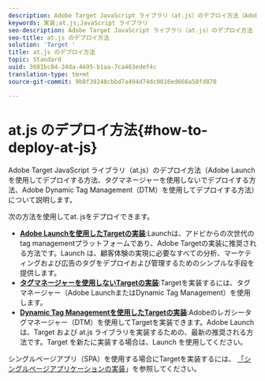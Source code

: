 ```yaml
---
description: Adobe Target JavaScript ライブラリ（at.js）のデプロイ方法（Adobe Launch を使用してデプロイする方法、タグマネージャーを使用しないでデプロイする方法、Adobe Dynamic Tag Management（DTM）を使用してデプロイする方法）について説明します。
keywords: 実装;at.js;JavaScript ライブラリ
seo-description: Adobe Target JavaScript ライブラリ（at.js）のデプロイ方法（Adobe Launch を使用してデプロイする方法、タグマネージャーを使用しないでデプロイする方法、Adobe Dynamic Tag Management（DTM）を使用してデプロイする方法）について説明します。
seo-title: at.js のデプロイ方法
solution: 'Target '
title: at.js のデプロイ方法
topic: Standard
uuid: 3601bc84-24da-4495-b1aa-7ca463edef4c
translation-type: tm+mt
source-git-commit: 9b8f39240cbbd7a494d74dc0016ed666a58fd870

---
```



# at.js のデプロイ方法{#how-to-deploy-at-js}

Adobe Target JavaScript ライブラリ（at.js）のデプロイ方法（Adobe Launch を使用してデプロイする方法、タグマネージャーを使用しないでデプロイする方法、Adobe Dynamic Tag Management（DTM）を使用してデプロイする方法）について説明します。

次の方法を使用してat. jsをデプロイできます。

* **[Adobe Launchを使用したTargetの実装](/help/c-implementing-target/c-implementing-target-for-client-side-web/how-to-deployatjs/cmp-implementing-target-using-adobe-launch.md)**:Launchは、アドビからの次世代のtag managementプラットフォームであり、Adobe Targetの実装に推奨される方法です。Launch は、顧客体験の実現に必要なすべての分析、マーケティングおよび広告のタグをデプロイおよび管理するためのシンプルな手段を提供します。
* **[タグマネージャーを使用しないTargetの実装](/help/c-implementing-target/c-implementing-target-for-client-side-web/how-to-deployatjs/implementing-target-without-a-tag-manager.md)**:Targetを実装するには、タグマネージャー（Adobe LaunchまたはDynamic Tag Management）を使用します。
* **[Dynamic Tag Managementを使用したTargetの実装](/help/c-implementing-target/c-implementing-target-for-client-side-web/how-to-deployatjs/implementing-target-using-dynamic-tag-management.md)**:Adobeのレガシータグマネージャー（DTM）を使用してTargetを実装できます。Adobe Launch は、Target および at.js ライブラリを実装するための、最新の推奨される方法です。Target を新たに実装する場合は、Launch を使用してください。

シングルページアプリ（SPA）を使用する場合にTargetを実装するには、 [「シングルページアプリケーションの実装](/help/c-implementing-target/c-implementing-target-for-client-side-web/how-to-deployatjs/target-atjs-single-page-application.md)」を参照してください。